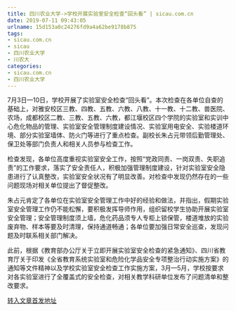 ```yaml
---
title: 四川农业大学->学校开展实验室安全检查“回头看” | sicau.com.cn
date: 2019-07-11 09:43:05
urlname: 15d153a0c24276fd9a4a62be9178b875
tags: 
- sicau.com.cn
- sicau
- 四川农业大学
- 川农大
categories:
- sicau.com.cn
- 四川农业大学
---
```



7月3日—10日，学校开展了实验室安全检查“回头看”。本次检查在各单位自查的基础上，对雅安校区三教、四教、五教、六教、八教、十一教、十二教、兽医院、农场，成都校区二教、三教、五教、六教，都江堰校区四个学院的实验室和实训中心危化物品的管理、实验室安全管理制度建设情况、实验室用电安全、实验楼道环境、部分实验室墙体、防火门等进行了重点检查。副校长朱占元带领后勤管理处、保卫处等部门负责人和相关人员参与检查工作。

检查发现，各单位高度重视实验室安全工作，按照“党政同责、一岗双责、失职追责”的工作要求，落实了安全责任人，积极加强管理制度建设，针对实验室安全隐患进行了认真整改，实验室安全状况有了明显改善。对检查中发现仍然存在的一些问题现场对相关单位提出了督促整改。

朱占元肯定了各单位在实验室安全管理工作中好的经验和做法，并指出，假期实验室安全管理工作仍不能松懈，要积极发挥导师作用，组织留校学生协助开展实验室安全管理；安全管理制度须上墙，危化药品须专人专柜上锁保管，楼道堆放的实验废弃物、样本等要及时清理，保持通道畅通；各单位要加强日常安全巡查，发现问题及时联系相关部门解决。

此前，根据《教育部办公厅关于立即开展实验室安全检查的紧急通知》、四川省教育厅关于印发《全省教育系统实验室和危险化学品安全专项整治行动实施方案》的通知等文件精神以及学校实验室安全检查工作实施方案，3月—5月，学校按要求对各实验室进行了全覆盖式的安全检查，对相关教学科研单位发布了问题清单和整改要求。





[转入文章首发地址](https://news.sicau.edu.cn/info/1078/52522.htm)